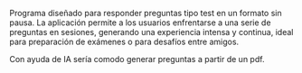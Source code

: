 Programa diseñado para responder preguntas tipo test en un formato sin pausa. La aplicación permite a los usuarios enfrentarse a una serie de preguntas en sesiones, generando una experiencia intensa y continua, ideal para preparación de exámenes o para desafíos entre amigos.

Con ayuda de IA sería comodo generar preguntas a partir de un pdf.
